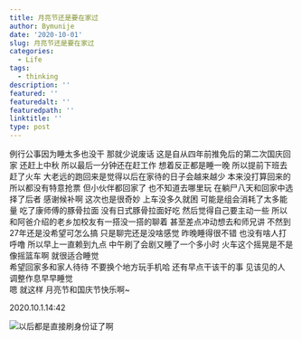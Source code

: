 ```yaml
---
title: 月亮节还是要在家过
author: Bymunije
date: '2020-10-01'
slug: 月亮节还是要在家过
categories:
  - Life
tags:
  - thinking
description: ''
featured: ''
featuredalt: ''
featuredpath: ''
linktitle: ''
type: post
---
```


例行公事因为睡太多也没干  那就少说废话  这是自从四年前推免后的第二次国庆回家  还赶上中秋  所以最后一分钟还在赶工作 想着反正都是睡一晚 所以提前下班去赶了火车 大老远的跑回来是觉得以后在家待的日子会越来越少 本来没打算回来的  所以都没有特意抢票 但小伙伴都回家了 也不知道去哪里玩 在躺尸八天和回家中选择了后者  感谢候补啊  这次也是很奇妙 上车没多久就困  可能是组会消耗了太多能量 吃了康师傅的豚骨拉面 没有日式豚骨拉面好吃 然后觉得自己要主动一些 所以和阿爸介绍的老乡加校友有一搭没一搭的聊着  甚至差点冲动想去和师兄讲  不然到27年还是没希望可怎么搞  只是聊完还是没啥感觉 昨晚睡得很不错  也没有啥人打呼噜 所以早上一直赖到九点  中午刷了会剧又睡了一个多小时 火车这个摇晃是不是像摇篮车啊  就很适合睡觉  
希望回家多和家人待待  不要换个地方玩手机哈  还有早点干该干的事  见该见的人  调整作息早早睡觉  
嗯  就这样  月亮节和国庆节快乐啊~

2020.10.1.14:42

![以后都是直接刷身份证了啊](/blog/2020-10-01-月亮节还是要在家过_files/没有火车票了.jpg)